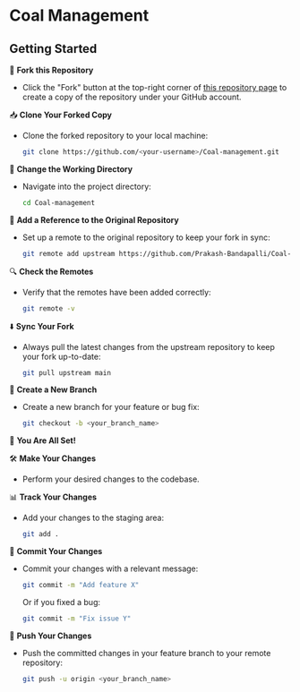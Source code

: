# Coal Management

## Getting Started

🍴 **Fork this Repository**

- Click the "Fork" button at the top-right corner of [this repository page](https://github.com/Prakash-Bandapalli/Coal-management.git) to create a copy of the repository under your GitHub account.

📥 **Clone Your Forked Copy**

- Clone the forked repository to your local machine:

  ```bash
  git clone https://github.com/<your-username>/Coal-management.git
  ```

📂 **Change the Working Directory**

- Navigate into the project directory:

  ```bash
  cd Coal-management
  ```

🔗 **Add a Reference to the Original Repository**

- Set up a remote to the original repository to keep your fork in sync:

  ```bash
  git remote add upstream https://github.com/Prakash-Bandapalli/Coal-management.git
  ```

🔍 **Check the Remotes**

- Verify that the remotes have been added correctly:

  ```bash
  git remote -v
  ```

⬇️ **Sync Your Fork**

- Always pull the latest changes from the upstream repository to keep your fork up-to-date:

  ```bash
  git pull upstream main
  ```

🌿 **Create a New Branch**

- Create a new branch for your feature or bug fix:

  ```bash
  git checkout -b <your_branch_name>
  ```

🎉 **You Are All Set!**

🛠️ **Make Your Changes**

- Perform your desired changes to the codebase.

📊 **Track Your Changes**

- Add your changes to the staging area:

  ```bash
  git add .
  ```

💬 **Commit Your Changes**

- Commit your changes with a relevant message:

  ```bash
  git commit -m "Add feature X"
  ```

  Or if you fixed a bug:

  ```bash
  git commit -m "Fix issue Y"
  ```

🚀 **Push Your Changes**

- Push the committed changes in your feature branch to your remote repository:

  ```bash
  git push -u origin <your_branch_name>
  ```

